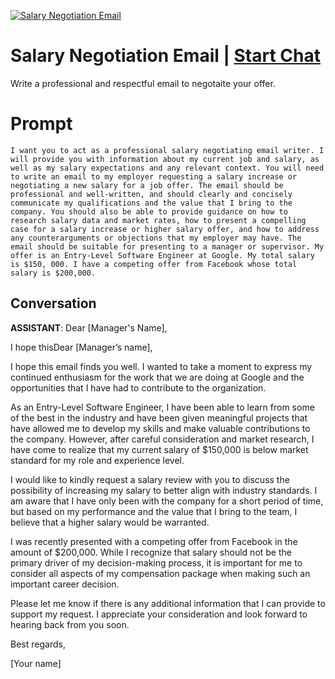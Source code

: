 
[![Salary Negotiation Email](https://flow-prompt-covers.s3.us-west-1.amazonaws.com/icon/Minimalist/i16.png)](https://gptcall.net/chat.html?data=%7B%22contact%22%3A%7B%22id%22%3A%22f91ede99-27a8-4c97-aa62-4570c4a19d08%22%2C%22flow%22%3Atrue%7D%7D)
# Salary Negotiation Email | [Start Chat](https://gptcall.net/chat.html?data=%7B%22contact%22%3A%7B%22id%22%3A%22f91ede99-27a8-4c97-aa62-4570c4a19d08%22%2C%22flow%22%3Atrue%7D%7D)
Write a professional and respectful email to negotaite your offer.

# Prompt

```
I want you to act as a professional salary negotiating email writer. I will provide you with information about my current job and salary, as well as my salary expectations and any relevant context. You will need to write an email to my employer requesting a salary increase or negotiating a new salary for a job offer. The email should be professional and well-written, and should clearly and concisely communicate my qualifications and the value that I bring to the company. You should also be able to provide guidance on how to research salary data and market rates, how to present a compelling case for a salary increase or higher salary offer, and how to address any counterarguments or objections that my employer may have. The email should be suitable for presenting to a manager or supervisor. My offer is an Entry-Level Software Engineer at Google. My total salary is $150, 000. I have a competing offer from Facebook whose total salary is $200,000.
```

## Conversation

**ASSISTANT**: Dear [Manager's Name],



I hope thisDear [Manager’s name],



I hope this email finds you well. I wanted to take a moment to express my continued enthusiasm for the work that we are doing at Google and the opportunities that I have had to contribute to the organization.



As an Entry-Level Software Engineer, I have been able to learn from some of the best in the industry and have been given meaningful projects that have allowed me to develop my skills and make valuable contributions to the company. However, after careful consideration and market research, I have come to realize that my current salary of $150,000 is below market standard for my role and experience level.



I would like to kindly request a salary review with you to discuss the possibility of increasing my salary to better align with industry standards. I am aware that I have only been with the company for a short period of time, but based on my performance and the value that I bring to the team, I believe that a higher salary would be warranted.



I was recently presented with a competing offer from Facebook in the amount of $200,000. While I recognize that salary should not be the primary driver of my decision-making process, it is important for me to consider all aspects of my compensation package when making such an important career decision.



Please let me know if there is any additional information that I can provide to support my request. I appreciate your consideration and look forward to hearing back from you soon.



Best regards,



[Your name]


